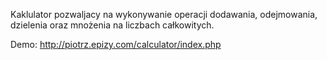 Kaklulator pozwaljacy na wykonywanie operacji dodawania, odejmowania, dzielenia oraz mnożenia na liczbach całkowitych.

Demo: http://piotrz.epizy.com/calculator/index.php
